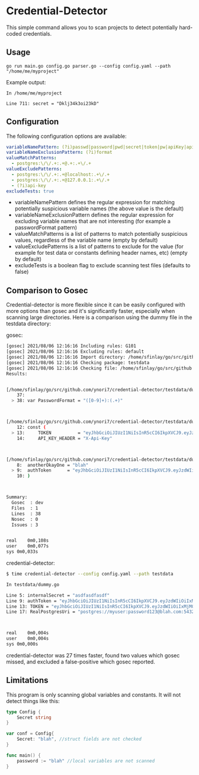 # Credential-Detector
This simple command allows you to scan projects to detect potentially hard-coded credentials.

## Usage
`go run main.go config.go parser.go --config config.yaml --path "/home/me/myproject"`

Example output:
```
In /home/me/myproject

Line 711: secret = "Dklj34k3oi23kD"
```

## Configuration
The following configuration options are available:

```yaml
variableNamePattern: (?i)passwd|password|pwd|secret|token|pw|apiKey|api_key|accessKey|bearer|credentials
variableNameExclusionPattern: (?i)format
valueMatchPatterns:
  - postgres:\/\/.+:.+@.+:.+\/.+
valueExcludePatterns:
  - postgres:\/\/.+:.+@localhost:.+\/.+
  - postgres:\/\/.+:.+@127.0.0.1:.+\/.+
  - (?i)api-key
excludeTests: true
```

- variableNamePattern defines the regular expression for matching potentially suspicious variable names (the above value is the default)
- variableNameExclusionPattern defines the regular expression for excluding variable names that are not interesting (for example a passwordFormat pattern)
- valueMatchPatterns is a list of patterns to match potentially suspicious values, regardless of the variable name (empty by default)
- valueExcludePatterns is a list of patterns to exclude for the value (for example for test data or constants defining header names, etc)  (empty by default)
- excludeTests is a boolean flag to exclude scanning test files (defaults to false)

## Comparison to Gosec
Credential-detector is more flexible since it can be easily configured with more options than gosec and it's significantly 
faster, especially when scanning large directories. Here is a comparison using the dummy file in the testdata directory:

gosec: 
```bash
[gosec] 2021/08/06 12:16:16 Including rules: G101
[gosec] 2021/08/06 12:16:16 Excluding rules: default
[gosec] 2021/08/06 12:16:16 Import directory: /home/sfinlay/go/src/github.com/ynori7/credential-detector/testdata
[gosec] 2021/08/06 12:16:16 Checking package: testdata
[gosec] 2021/08/06 12:16:16 Checking file: /home/sfinlay/go/src/github.com/ynori7/credential-detector/testdata/dummy.go
Results:


[/home/sfinlay/go/src/github.com/ynori7/credential-detector/testdata/dummy.go:38] - G101 (CWE-798): Potential hardcoded credentials (Confidence: LOW, Severity: HIGH)
    37: 
  > 38: var PasswordFormat = "([0-9]+):(.+)"



[/home/sfinlay/go/src/github.com/ynori7/credential-detector/testdata/dummy.go:13] - G101 (CWE-798): Potential hardcoded credentials (Confidence: LOW, Severity: HIGH)
    12: const (
  > 13: 	TOKEN          = "eyJhbGciOiJIUzI1NiIsInR5cCI6IkpXVCJ9.eyJzdWIiOiIxMjM0NTY3ODkwIiwibmFtZSI6IkpvaG4gRG9lIiwiaWF0IjoxNTE2MjM5MDIyfQ.SflKxwRJSMeKKF2QT4fwpMeJf36POk6yJV_adQssw5c"
    14: 	API_KEY_HEADER = "X-Api-Key"



[/home/sfinlay/go/src/github.com/ynori7/credential-detector/testdata/dummy.go:9] - G101 (CWE-798): Potential hardcoded credentials (Confidence: LOW, Severity: HIGH)
    8: 	anotherOkayOne = "blah"
  > 9: 	authToken      = "eyJhbGciOiJIUzI1NiIsInR5cCI6IkpXVCJ9.eyJzdWIiOiIxMjM0NTY3ODkwIiwibmFtZSI6IkpvaG4gRG9lIiwiaWF0IjoxNTE2MjM5MDIyfQ.SflKxwRJSMeKKF2QT4fwpMeJf36POk6yJV_adQssw5c"
    10: )



Summary:
  Gosec  : dev
  Files  : 1
  Lines  : 38
  Nosec  : 0
  Issues : 3


real	0m0,108s
user	0m0,077s
sys	0m0,033s
```

credential-detector:
```bash
$ time credential-detector --config config.yaml --path testdata

In testdata/dummy.go

Line 5: internalSecret = "asdfasdfasdf"
Line 9: authToken = "eyJhbGciOiJIUzI1NiIsInR5cCI6IkpXVCJ9.eyJzdWIiOiIxMjM0NTY3ODkwIiwibmFtZSI6IkpvaG4gRG9lIiwiaWF0IjoxNTE2MjM5MDIyfQ.SflKxwRJSMeKKF2QT4fwpMeJf36POk6yJV_adQssw5c"
Line 13: TOKEN = "eyJhbGciOiJIUzI1NiIsInR5cCI6IkpXVCJ9.eyJzdWIiOiIxMjM0NTY3ODkwIiwibmFtZSI6IkpvaG4gRG9lIiwiaWF0IjoxNTE2MjM5MDIyfQ.SflKxwRJSMeKKF2QT4fwpMeJf36POk6yJV_adQssw5c"
Line 17: RealPostgresUri = "postgres://myuser:password123@blah.com:5432/mydb?sslmode=disable"



real	0m0,004s
user	0m0,004s
sys	0m0,000s
```

credential-detector was 27 times faster, found two values which gosec missed, and excluded a false-positive which gosec reported.


## Limitations
This program is only scanning global variables and constants. It will not detect things like this:

```go
type Config {
	Secret string
}

var conf = Config{
	Secret: "blah", //struct fields are not checked
}

func main() {
	password := "blah" //local variables are not scanned
}
```